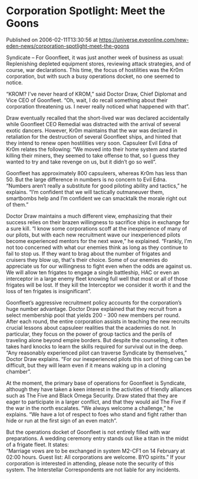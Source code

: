 # Corporation Spotlight: Meet the Goons
Published on 2006-02-11T13:30:56 at https://universe.eveonline.com/new-eden-news/corporation-spotlight-meet-the-goons

Syndicate – For Goonfleet, it was just another week of business as usual: Replenishing depleted equipment stores, reviewing attack strategies, and of course, war declarations. This time, the focus of hostilities was the Kr0m corporation, but with such a busy operations docket, no one seemed to notice. 

“KROM? I've never heard of KROM,” said Doctor Draw, Chief Diplomat and Vice CEO of Goonfleet. “Oh, wait, I do recall something about their corporation threatening us. I never really noticed what happened with that”. 

Draw eventually recalled that the short-lived war was declared accidentally while Goonfleet CEO Remedial was distracted with the arrival of several exotic dancers. However, Kr0m maintains that the war was declared in retaliation for the destruction of several Goonfleet ships, and hinted that they intend to renew open hostilities very soon. Capsuleer Evil Edna of Kr0m relates the following: “We moved into their home system and started killing their miners, they seemed to take offense to that, so I guess they wanted to try and take revenge on us, but it didn’t go so well”. 

Goonfleet has approximately 800 capsuleers, whereas Kr0m has less than 50. But the large difference in numbers is no concern to Evil Edna. “Numbers aren’t really a substitute for good piloting ability and tactics,” he explains. “I’m confident that we will tactically outmaneuver them, smartbombs help and I’m confident we can smacktalk the morale right out of them.” 

Doctor Draw maintains a much different view, emphasizing that their success relies on their brazen willingness to sacrifice ships in exchange for a sure kill. “I know some corporations scoff at the inexperience of many of our pilots, but with each new recruitment wave our inexperienced pilots become experienced mentors for the next wave,” he explained. “Frankly, I'm not too concerned with what our enemies think as long as they continue to fail to stop us. If they want to brag about the number of frigates and cruisers they blow up, that's their choice. Some of our enemies do appreciate us for our willingness to fight even when the odds are against us. We will allow ten frigates to engage a single battleship, HAC or even an interceptor in a large enemy fleet knowing full well that most or all of those frigates will be lost. If they kill the Interceptor we consider it worth it and the loss of ten frigates is insignificant”. 

Goonfleet’s aggressive recruitment policy accounts for the corporation’s huge number advantage. Doctor Draw explained that they recruit from a select membership pool that yields 200 - 300 new members per round. After each round, the entire corporation assists in teaching the new recruits crucial lessons about capsuleer realities that the academies do not. In particular, they focus on the power of group tactics and the perils of traveling alone beyond empire borders. But despite the counseling, it often takes hard knocks to learn the skills required for survival out in the deep. “Any reasonably experienced pilot can traverse Syndicate by themselves,” Doctor Draw explains. “For our inexperienced pilots this sort of thing can be difficult, but they will learn even if it means waking up in a cloning chamber”. 

At the moment, the primary base of operations for Goonfleet is Syndicate, although they have taken a keen interest in the activities of friendly alliances such as The Five and Black Omega Security. Draw stated that they are eager to participate in a larger conflict, and that they would aid The Five if the war in the north escalates. “We always welcome a challenge,” he explains. “We have a lot of respect to foes who stand and fight rather than hide or run at the first sign of an even match”. 

But the operations docket of Goonfleet is not entirely filled with war preparations. A wedding ceremony entry stands out like a titan in the midst of a frigate fleet. It states:   
“Marriage vows are to be exchanged in system M2-CF1 on 14 February at 02:00 hours. Guest list: All corporations are welcome. BYO spirits.” If your corporation is interested in attending, please note the security of this system. The Interstellar Correspondents are not liable for any incidents.

